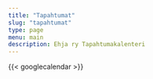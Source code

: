 ```yaml
---
title: "Tapahtumat"
slug: "tapahtumat"
type: page
menu: main
description: Ehja ry Tapahtumakalenteri
---
```


{{< googlecalendar >}}




